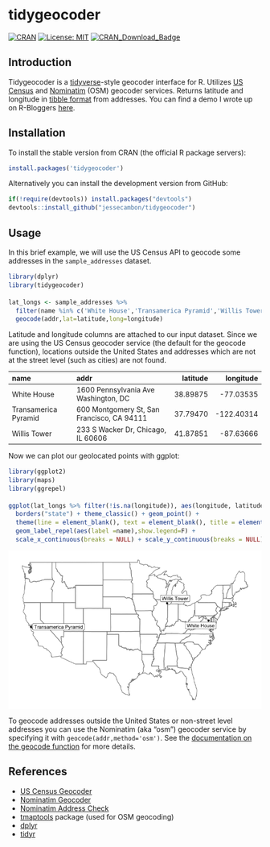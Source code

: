 
# tidygeocoder

<!-- badges: start -->

[![CRAN](https://www.r-pkg.org/badges/version/tidygeocoder)](https://cran.r-project.org/package=tidygeocoder)
[![License:
MIT](https://img.shields.io/badge/License-MIT-yellow.svg)](https://github.com/jessecambon/tidygeocoder/blob/master/LICENSE.md)
[![CRAN\_Download\_Badge](http://cranlogs.r-pkg.org/badges/grand-total/tidygeocoder)](https://CRAN.R-project.org/package=tidygeocoder)
<!-- badges: end -->

## Introduction

Tidygeocoder is a [tidyverse](https://www.tidyverse.org/)-style geocoder
interface for R. Utilizes [US Census](https://geocoding.geo.census.gov/)
and [Nominatim](https://nominatim.org) (OSM) geocoder services. Returns
latitude and longitude in [tibble format](https://tibble.tidyverse.org/)
from addresses. You can find a demo I wrote up on R-Bloggers
[here](https://www.r-bloggers.com/geocoding-with-tidygeocoder/).

## Installation

To install the stable version from CRAN (the official R package
servers):

``` r
install.packages('tidygeocoder')
```

Alternatively you can install the development version from GitHub:

``` r
if(!require(devtools)) install.packages("devtools")
devtools::install_github("jessecambon/tidygeocoder")
```

## Usage

In this brief example, we will use the US Census API to geocode some
addresses in the `sample_addresses` dataset.

``` r
library(dplyr)
library(tidygeocoder)

lat_longs <- sample_addresses %>% 
  filter(name %in% c('White House','Transamerica Pyramid','Willis Tower')) %>%
  geocode(addr,lat=latitude,long=longitude)
```

Latitude and longitude columns are attached to our input dataset. Since
we are using the US Census geocoder service (the default for the geocode
function), locations outside the United States and addresses which are
not at the street level (such as cities) are not
found.

| name                 | addr                                       | latitude |   longitude |
| :------------------- | :----------------------------------------- | -------: | ----------: |
| White House          | 1600 Pennsylvania Ave Washington, DC       | 38.89875 |  \-77.03535 |
| Transamerica Pyramid | 600 Montgomery St, San Francisco, CA 94111 | 37.79470 | \-122.40314 |
| Willis Tower         | 233 S Wacker Dr, Chicago, IL 60606         | 41.87851 |  \-87.63666 |

Now we can plot our geolocated points with ggplot:

``` r
library(ggplot2)
library(maps)
library(ggrepel)

ggplot(lat_longs %>% filter(!is.na(longitude)), aes(longitude, latitude), color="grey98") +
  borders("state") + theme_classic() + geom_point() +
  theme(line = element_blank(), text = element_blank(), title = element_blank()) +
  geom_label_repel(aes(label =name),show.legend=F) +
  scale_x_continuous(breaks = NULL) + scale_y_continuous(breaks = NULL)
```

<img src="man/figures/README-unnamed-chunk-6-1.png" style="display: block; margin: auto;" />

To geocode addresses outside the United States or non-street level
addresses you can use the Nominatim (aka “osm”) geocoder service by
specifying it with `geocode(addr,method='osm')`. See the [documentation
on the geocode
function](https://jessecambon.github.io/tidygeocoder/reference/geocode.html)
for more details.

## References

  - [US Census Geocoder](https://geocoding.geo.census.gov/)
  - [Nominatim Geocoder](https://nominatim.org)
  - [Nominatim Address Check](https://nominatim.openstreetmap.org/)
  - [tmaptools](https://cran.r-project.org/package=tmaptools) package
    (used for OSM geocoding)
  - [dplyr](https://dplyr.tidyverse.org/)
  - [tidyr](https://tidyr.tidyverse.org)
